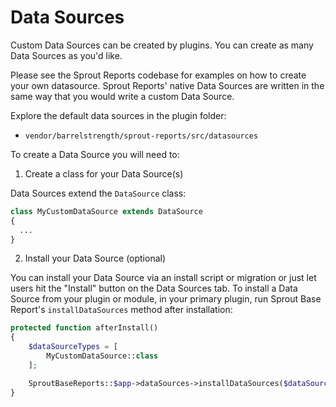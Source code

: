 # Data Sources

Custom Data Sources can be created by plugins. You can create as many Data Sources as you'd like.

Please see the Sprout Reports codebase for examples on how to create your own datasource. Sprout Reports' native Data Sources are written in the same way that you would write a custom Data Source.

Explore the default data sources in the plugin folder:

-  `vendor/barrelstrength/sprout-reports/src/datasources`

To create a Data Source you will need to:

1) Create a class for your Data Source(s)

Data Sources extend the `DataSource` class:

``` php
class MyCustomDataSource extends DataSource
{
  ...
}
```

2. Install your Data Source (optional)

You can install your Data Source via an install script or migration or just let users hit the "Install" button on the Data Sources tab. To install a Data Source from your plugin or module, in your primary plugin, run Sprout Base Report's `installDataSources` method after installation:

``` php
protected function afterInstall()
{
    $dataSourceTypes = [
        MyCustomDataSource::class
    ];

    SproutBaseReports::$app->dataSources->installDataSources($dataSourceTypes);
}
```